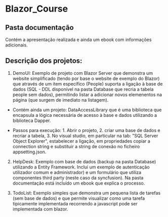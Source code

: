 # Blazor_Course

## Pasta documentação
Contém a apresentação realizada e ainda um ebook com informações adicionais.

## Descrição dos projetos:

1. DemoUI: Exemplo de projeto com Blazor Server que demonstra um website simplificado (tendo por base o website de exemplo do Blazor) que através de um item específico (People) suporta a ligação à base de dados (SQL - DDL disponível na pasta Database que recria a tabela people sem dados), permitindo listar a adicionar novos elemenentos na página (que surgem de imediato na listagem). 
- Contém ainda um projeto: DataAccessLibrary que é uma biblioteca que encapsula a lógica necessária de acesso à base e dados utilizando a biblioteca Dapper.

- Passos para execução: 1. Abrir o projeto, 2. criar uma base de dados e recriar a tabela, 3. No visual studio, em particular na tab: "SQL Server Object Explorer", estabelecer a ligação, em propriedades copiar a connection string e substituir a string de conexão no ficheiro appsetting.json. 

2. HelpDesk: Exemplo com base de dados (backup na pasta Database) utilizando a Entity Framework. Inclui um exemplo de autenticação utilizador comum e administrador) e um formulário que utiliza componentes third party (neste caso da syncfusion). Na pasta documentação está incluído um ebook que explica o processo.

3. TodoList: Exemplo simples que demonstra um pequena lista de tarefas (sem base de dados) e que permite visualizar como uma tarefa tipicamente implementada recorrendo a javascript pode ser implementada com blazor.

    